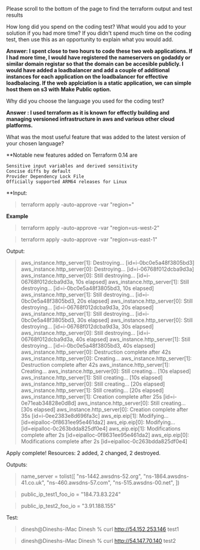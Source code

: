 Please scroll to the bottom of the page to find the terraform output and test results

How long did you spend on the coding test? What would you add to your solution if you had more time? If you didn't spend much time on the coding test, then use this as an opportunity to explain what you would add.

**Answer: I spent close to two hours to code these two web applications. If I had more time, I would have registered the nameservers on godaddy or similar domain registar so that the domain can be accesible publicly. I would have added a loadbalancer and add a couple of additional instances for each application on the loadbalancer for effective loadbalacing.
If the web applciation is a static application, we can simple host them on s3 with Make Public option.**


Why did you choose the language you used for the coding test?

**Answer : I used terraform as it is known for effectly building and managing versioned infrastructure in aws and various other cloud platforms.**

What was the most useful feature that was added to the latest version of your chosen language?

**Notable new features added on Terraform 0.14 are

    Sensitive input variables and derived sensitivity
    Concise diffs by default
    Provider Dependency Lock File
    Officially supported ARM64 releases for Linux
    

**Input:
>terraform apply -auto-approve -var "region=<regionname>"

**Example**
>terraform apply -auto-approve -var "region=us-west-2"

>terraform apply -auto-approve -var "region=us-east-1"

Output:
>aws_instance.http_server[1]: Destroying... [id=i-0bc0e5a48f3805bd3]
aws_instance.http_server[0]: Destroying... [id=i-06768f012dcba9d3a]
aws_instance.http_server[0]: Still destroying... [id=i-06768f012dcba9d3a, 10s elapsed]
aws_instance.http_server[1]: Still destroying... [id=i-0bc0e5a48f3805bd3, 10s elapsed]
aws_instance.http_server[1]: Still destroying... [id=i-0bc0e5a48f3805bd3, 20s elapsed]
aws_instance.http_server[0]: Still destroying... [id=i-06768f012dcba9d3a, 20s elapsed]
aws_instance.http_server[1]: Still destroying... [id=i-0bc0e5a48f3805bd3, 30s elapsed]
aws_instance.http_server[0]: Still destroying... [id=i-06768f012dcba9d3a, 30s elapsed]
aws_instance.http_server[0]: Still destroying... [id=i-06768f012dcba9d3a, 40s elapsed]
aws_instance.http_server[1]: Still destroying... [id=i-0bc0e5a48f3805bd3, 40s elapsed]
aws_instance.http_server[0]: Destruction complete after 42s
aws_instance.http_server[0]: Creating...
aws_instance.http_server[1]: Destruction complete after 42s
aws_instance.http_server[1]: Creating...
aws_instance.http_server[0]: Still creating... [10s elapsed]
aws_instance.http_server[1]: Still creating... [10s elapsed]
aws_instance.http_server[0]: Still creating... [20s elapsed]
aws_instance.http_server[1]: Still creating... [20s elapsed]
aws_instance.http_server[1]: Creation complete after 25s [id=i-0e71eab34828e0d8d]
aws_instance.http_server[0]: Still creating... [30s elapsed]
aws_instance.http_server[0]: Creation complete after 35s [id=i-0ee2383e8d696fa3c]
aws_eip.eip[1]: Modifying... [id=eipalloc-0f8631ee95e461da2]
aws_eip.eip[0]: Modifying... [id=eipalloc-0c263bdda825df0e4]
aws_eip.eip[1]: Modifications complete after 2s [id=eipalloc-0f8631ee95e461da2]
aws_eip.eip[0]: Modifications complete after 2s [id=eipalloc-0c263bdda825df0e4]

Apply complete! Resources: 2 added, 2 changed, 2 destroyed.

Outputs:

>name_server = tolist([
  "ns-1442.awsdns-52.org",
  "ns-1864.awsdns-41.co.uk",
  "ns-460.awsdns-57.com",
  "ns-515.awsdns-00.net",
])

>public_ip_test1_foo_io = "184.73.83.224"

>public_ip_test2_foo_io = "3.91.188.155"

Test:
>dinesh@Dineshs-iMac Dinesh % curl http://54.152.253.146
test1

>dinesh@Dineshs-iMac Dinesh % curl http://54.147.70.140 
test2


